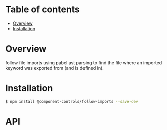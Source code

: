 # Table of contents

- [Overview](#overview)
- [Installation](#installation)

# Overview

follow file imports using pabel ast parsing to find the file where an imported keyword was exported from (and is defined in).

# Installation

```bash
$ npm install @component-controls/follow-imports --save-dev
```

# API

<react-docgen-typescript path="./src"  />

<!-- START-REACT-DOCGEN-TYPESCRIPT -->
<!-- END-REACT-DOCGEN-TYPESCRIPT -->
